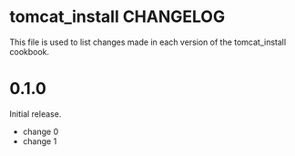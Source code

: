 # tomcat_install CHANGELOG

This file is used to list changes made in each version of the tomcat_install cookbook.

# 0.1.0

Initial release.

- change 0
- change 1

